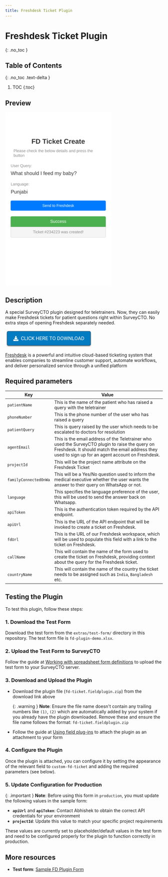 ```yaml
---
title: Freshdesk Ticket Plugin
---
```

# Freshdesk Ticket Plugin
{: .no_toc }

## Table of Contents
{: .no_toc .text-delta }

1. TOC
{:toc}

## Preview
![](extras/plugin-preview.png)

## Description

A special SurveyCTO plugin designed for teletrainers. Now, they can easily make Freshdesk tickets for patient questions right within SurveyCTO. No extra steps of opening Freshdesk separately needed.

[![Download now](extras/download-button.png)](https://github.com/NooraHealth/fd-ticket-scto-plugin/raw/main/fd-ticket.fieldplugin.zip)

[Freshdesk](https://www.freshworks.com/freshdesk/) is a powerful and intuitive cloud-based ticketing system that enables companies to streamline customer support, automate workflows, and deliver personalized service through a unified platform

## Required parameters

| Key                     | Value                                                                                                                                                                                                 |
| ----------------------- | ----------------------------------------------------------------------------------------------------------------------------------------------------------------------------------------------------- |
| `patientName`         | This is the name of the patient who has raised a query with the teletrainer                                                                                                                           |
| `phoneNumber`         | This is the phone number of the user who has raised a query                                                                                                                                           |
| `patientQuery`        | This is query raised by the user which needs to be escalated to doctors for resolution                                                                                                                |
| `agentEmail`          | This is the email address of the Teletrainer who used the SurveyCTO plugin to raise the query on Freshdesk. It should match the email address they used to sign up for an agent account on Freshdesk. |
| `projectId`           | This will be the project name attribute on the Freshdesk Ticket                                                                                                                                       |
| `familyConnectedOnWa` | This will be a Yes/No question used to inform the medical executive whether the user wants the answer to their query on WhatsApp or not.                                                              |
| `language`            | This specifies the language preference of the user, this will be used to send the answer back on Whatsapp.                                                                                            |
| `apiToken`            | This is the authentication token required by the API endpoint.                                                                                                                                        |
| `apiUrl`              | This is the URL of the API endpoint that will be invoked to create a ticket on Freshdesk.                                                                                                             |
| `fdUrl`               | This is the URL of our Freshdesk workspace, which will be used to populate this field with a link to the ticket on Freshdesk.                                                                         |
| `callName`            | This will contain the name of the form used to create the ticket on Freshdesk, providing context about the query for the Freshdesk ticket.                                                            |
| `countryName`         | This will contain the name of the country the ticket needs to be assigned such as `India`, `Bangladesh` etc.                                                                                      |

## Testing the Plugin

To test this plugin, follow these steps:

### 1. Download the Test Form

Download the test form from the `extras/test-form/` directory in this repository. The test form file is `fd-plugin-demo.xlsx`.

### 2. Upload the Test Form to SurveyCTO

Follow the guide at [Working with spreadsheet form definitions](https://support.surveycto.com/hc/en-us/articles/4613295552275-Working-with-spreadsheet-form-definitions-1-Creating-and-uploading#2) to upload the test form to your SurveyCTO server.

### 3. Download and Upload the Plugin

- Download the plugin file (`fd-ticket.fieldplugin.zip`) from the download link above

  {: .warning }
  **Note**: Ensure the file name doesn't contain any trailing numbers like `(1)`, `(2)` which are automatically added by your system if you already have the plugin downloaded. Remove these and ensure the file name follows the format: `fd-ticket.fieldplugin.zip`

- Follow the guide at [Using field plug-ins](https://docs.surveycto.com/02-designing-forms/03-advanced-topics/06.using-field-plug-ins.html) to attach the plugin as an attachment to your form

### 4. Configure the Plugin

Once the plugin is attached, you can configure it by setting the appearance of the relevant field to `custom-fd-ticket` and adding the required parameters (see below).

### 5. Update Configuration for Production

{: .important }
**Note**: Before using this form in `production`, you must update the following values in the sample form:

- **`apiUrl`** and **`apiToken`**: Contact Abhishek to obtain the correct API credentials for your environment
- **`projectId`**: Update this value to match your specific project requirements

These values are currently set to placeholder/default values in the test form and need to be configured properly for the plugin to function correctly in production.

## More resources

* **Test form**:
  [Sample FD Plugin Form](./extras/test-form/fd-plugin-demo.xlsx)
